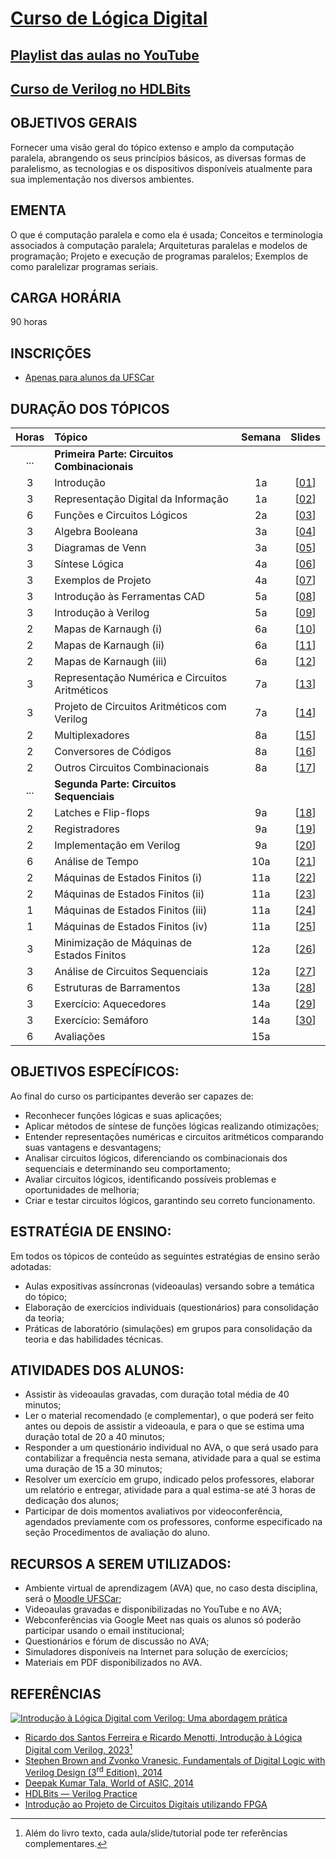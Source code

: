 # [Curso de Lógica Digital](slides/pdf/00_plano.pdf)

## [Playlist das aulas no YouTube](https://www.youtube.com/playlist?list=PLhaFCmjMNuYZjAdJtC2WfDeHgR3daM9Tm)
## [Curso de Verilog no HDLBits](https://www.youtube.com/playlist?list=PLhaFCmjMNuYZ542h5JCDsUDxsgZbWtFTI)

## OBJETIVOS GERAIS 

Fornecer uma visão geral do tópico extenso e amplo da computação paralela, abrangendo os seus princípios básicos, as diversas formas de paralelismo,  as tecnologias e os dispositivos disponíveis atualmente para sua implementação nos diversos ambientes. 

## EMENTA 

O que é computação paralela e como ela é usada; Conceitos e terminologia associados à computação paralela; Arquiteturas paralelas e modelos de programação; Projeto e execução de programas paralelos; Exemplos de como paralelizar programas seriais.

## CARGA HORÁRIA

90 horas

## INSCRIÇÕES

- [Apenas para alunos da UFSCar](https://sistemas.ufscar.br/siga/)

## DURAÇÃO DOS TÓPICOS

Horas | Tópico       | Semana | Slides
:---: | :----------- | :----: | :----:
 ... | **Primeira Parte: Circuitos Combinacionais**		|     |
3 | Introdução  						|  1a | [[01](slides/pdf/01_intro.pdf)]
3 | Representação Digital da Informação				|  1a | [[02](slides/pdf/02_digital.pdf)]
6 | Funções e Circuitos Lógicos 				|  2a | [[03](slides/pdf/03_funcirc.pdf)]
3 | Algebra Booleana						|  3a | [[04](slides/pdf/04_boolean.pdf)]
3 | Diagramas de Venn						|  3a | [[05](slides/pdf/05_venn.pdf)]
3 | Síntese Lógica						|  4a | [[06](slides/pdf/06_sint.pdf)]
3 | Exemplos de Projeto						|  4a | [[07](slides/pdf/07_exem.pdf)]
3 | Introdução às Ferramentas CAD				|  5a | [[08](slides/pdf/08_cad.pdf)]
3 | Introdução à Verilog					|  5a | [[09](slides/pdf/09_verilog.pdf)]
2 | Mapas de Karnaugh (i)					|  6a | [[10](slides/pdf/10_karn.pdf)]
2 | Mapas de Karnaugh (ii)					|  6a | [[11](slides/pdf/11_karn.pdf)]
2 | Mapas de Karnaugh (iii)					|  6a | [[12](slides/pdf/12_karn.pdf)]
3 | Representação Numérica e Circuitos Aritméticos		|  7a | [[13](slides/pdf/13_arit.pdf)]
3 | Projeto de Circuitos Aritméticos com Verilog		|  7a | [[14](slides/pdf/14_verilog.pdf)]
2 | Multiplexadores						|  8a | [[15](slides/pdf/15_mux.pdf)]
2 | Conversores de Códigos					|  8a | [[16](slides/pdf/16_conv.pdf)]
2 | Outros Circuitos Combinacionais				|  8a | [[17](slides/pdf/17_alu.pdf)]
 ... | **Segunda Parte: Circuitos Sequenciais**			|     |
2 | Latches e Flip-flops					|  9a | [[18](slides/pdf/18_latchff.pdf)]
2 | Registradores						|  9a | [[19](slides/pdf/19_regs.pdf)]
2 | Implementação em Verilog					|  9a | [[20](slides/pdf/20_verilog.pdf)]
6 | Análise de Tempo						| 10a | [[21](slides/pdf/21_temp.pdf)]
2 | Máquinas de Estados Finitos	(i)				| 11a | [[22](slides/pdf/22_fsm.pdf)]
2 | Máquinas de Estados Finitos	(ii)				| 11a | [[23](slides/pdf/23_fsm.pdf)]
1 | Máquinas de Estados Finitos	(iii)				| 11a | [[24](slides/pdf/24_fsm.pdf)]
1 | Máquinas de Estados Finitos	(iv)				| 11a | [[25](slides/pdf/25_fsm.pdf)]
3 | Minimização	de Máquinas de Estados Finitos			| 12a | [[26](slides/pdf/26_mini.pdf)]
3 | Análise de Circuitos Sequenciais				| 12a | [[27](slides/pdf/27_analise.pdf)]
6 | Estruturas de Barramentos					| 13a | [[28](slides/pdf/28_bar.pdf)]
3 | Exercício: Aquecedores					| 14a | [[29](slides/pdf/29_aquece.pdf)]
3 | Exercício: Semáforo						| 14a | [[30](slides/pdf/30_sinal.pdf)]
6 | Avaliações							| 15a | 

## OBJETIVOS ESPECÍFICOS:

Ao final do curso os participantes deverão ser capazes de:
- Reconhecer funções lógicas e suas aplicações;
- Aplicar métodos de síntese de funções lógicas realizando otimizações;
- Entender representações numéricas e circuitos aritméticos comparando suas vantagens e desvantagens;
- Analisar circuitos lógicos, diferenciando os combinacionais dos sequenciais e determinando seu comportamento;
- Avaliar circuitos lógicos, identificando possíveis problemas e oportunidades de melhoria;
- Criar e testar circuitos lógicos, garantindo seu correto funcionamento.

## ESTRATÉGIA DE ENSINO:

Em todos os tópicos de conteúdo as seguintes estratégias de ensino serão adotadas:
- Aulas expositivas assíncronas (videoaulas) versando sobre a temática do tópico;
- Elaboração de exercícios individuais (questionários) para consolidação da teoria;
- Práticas de laboratório (simulações) em grupos para consolidação da teoria e das habilidades técnicas.

## ATIVIDADES DOS ALUNOS:

- Assistir às videoaulas gravadas, com duração total média de 40 minutos;
- Ler o material recomendado (e complementar), o que poderá ser feito antes ou depois de assistir a videoaula, e para o que se estima uma duração total de 20 a 40 minutos;
- Responder a um questionário individual no AVA, o que será usado para contabilizar a frequência nesta semana, atividade para a qual se estima uma duração de 15 a 30 minutos;
- Resolver um exercício em grupo, indicado pelos professores, elaborar um relatório e entregar, atividade para a qual estima-se até 3 horas de dedicação dos alunos;
- Participar de dois momentos avaliativos por videoconferência, agendados previamente com os professores, conforme especificado na seção Procedimentos de avaliação do aluno.

## RECURSOS A SEREM UTILIZADOS:

- Ambiente virtual de aprendizagem (AVA) que, no caso desta disciplina, será o [Moodle UFSCar](https://ava2.ead.ufscar.br/);
- Videoaulas gravadas e disponibilizadas no YouTube e no AVA;
- Webconferências via Google Meet nas quais os alunos só poderão participar usando o email institucional;
- Questionários e fórum de discussão no AVA;
- Simuladores disponíveis na Internet para solução de
exercícios;
- Materiais em PDF disponibilizados no AVA.

## REFERÊNCIAS

[![Introdução à Lógica Digital com Verilog: Uma abordagem prática](https://m.media-amazon.com/images/I/91zMwnmVGFL._SY522_.jpg)](https://a.co/d/4j7AOQ5)

- [Ricardo dos Santos Ferreira e Ricardo Menotti, Introdução à Lógica Digital com Verilog, 2023](https://a.co/d/4j7AOQ5)[^1]
- [Stephen Brown and Zvonko Vranesic, Fundamentals of Digital Logic with Verilog Design (3<sup>rd</sup> Edition), 2014](https://www.mheducation.com/highered/product/fundamentals-digital-logic-verilog-design-brown-vranesic/M9780073380544.html)
- [Deepak Kumar Tala, World of ASIC, 2014](https://asic-world.com/)
- [HDLBits — Verilog Practice](hdlbits)
- [Introdução ao Projeto de Circuitos Digitais utilizando FPGA](https://www.ic.unicamp.br/~rodolfo/Cursos/FPGA/)

[^1]: Além do livro texto, cada aula/slide/tutorial pode ter referências complementares. 

